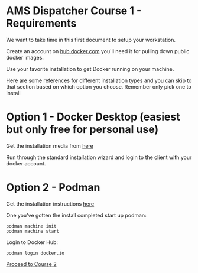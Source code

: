 # AMS Dispatcher Course 1 - Requirements

We want to take time in this first document to setup your workstation.

Create an account on [hub.docker.com](https://hub.docker.com/signup) you'll need it for pulling down public docker images.

Use your favorite installation to get Docker running on your machine.

Here are some references for different installation types and you can skip to that section based on which option you choose.  Remember only pick one to install

# Option 1 - Docker Desktop (easiest but only free for personal use)

Get the installation media from [here](https://www.docker.com/products/docker-desktop/)

Run through the standard installation wizard and login to the client with your docker account.

# Option 2 - Podman

Get the installation instructions [here](https://podman.io/docs/installation)

One you've gotten the install completed start up podman:

```
podman machine init
podman machine start
```

Login to Docker Hub:

```
podman login docker.io
```

[ Proceed to Course 2 ](../course2/)
